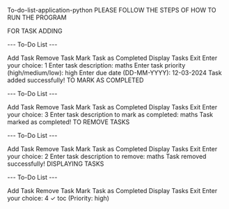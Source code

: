 To-do-list-application-python
PLEASE FOLLOW THE STEPS OF HOW TO RUN THE PROGRAM

FOR TASK ADDING

--- To-Do List ---

Add Task
Remove Task
Mark Task as Completed
Display Tasks
Exit Enter your choice: 1
Enter task description: maths Enter task priority (high/medium/low): high Enter due date (DD-MM-YYYY): 12-03-2024 Task added successfully!
TO MARK AS COMPLETED

--- To-Do List ---


Add Task
Remove Task
Mark Task as Completed
Display Tasks
Exit Enter your choice: 3 Enter task description to mark as completed: maths Task marked as completed!
TO REMOVE TASKS

--- To-Do List ---

Add Task
Remove Task
Mark Task as Completed
Display Tasks
Exit Enter your choice: 2 Enter task description to remove: maths Task removed successfully!
DISPLAYING TASKS

--- To-Do List ---

Add Task
Remove Task
Mark Task as Completed
Display Tasks
Exit Enter your choice: 4 ✓ toc (Priority: high)
